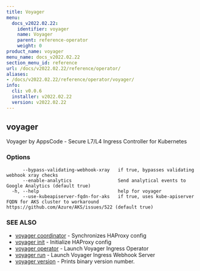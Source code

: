 ```yaml
---
title: Voyager
menu:
  docs_v2022.02.22:
    identifier: voyager
    name: Voyager
    parent: reference-operator
    weight: 0
product_name: voyager
menu_name: docs_v2022.02.22
section_menu_id: reference
url: /docs/v2022.02.22/reference/operator/
aliases:
- /docs/v2022.02.22/reference/operator/voyager/
info:
  cli: v0.0.6
  installer: v2022.02.22
  version: v2022.02.22
---
```


## voyager

Voyager by AppsCode - Secure L7/L4 Ingress Controller for Kubernetes

### Options

```
      --bypass-validating-webhook-xray   if true, bypasses validating webhook xray checks
      --enable-analytics                 Send analytical events to Google Analytics (default true)
  -h, --help                             help for voyager
      --use-kubeapiserver-fqdn-for-aks   if true, uses kube-apiserver FQDN for AKS cluster to workaround https://github.com/Azure/AKS/issues/522 (default true)
```

### SEE ALSO

* [voyager coordinator](/docs/v2022.02.22/reference/operator/voyager_coordinator)	 - Synchronizes HAProxy config
* [voyager init](/docs/v2022.02.22/reference/operator/voyager_init)	 - Initialize HAProxy config
* [voyager operator](/docs/v2022.02.22/reference/operator/voyager_operator)	 - Launch Voyager Ingress Operator
* [voyager run](/docs/v2022.02.22/reference/operator/voyager_run)	 - Launch Voyager Ingress Webhook Server
* [voyager version](/docs/v2022.02.22/reference/operator/voyager_version)	 - Prints binary version number.

